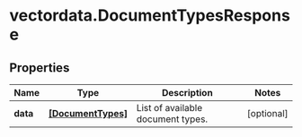 # vectordata.DocumentTypesResponse

## Properties

Name | Type | Description | Notes
------------ | ------------- | ------------- | -------------
**data** | [**[DocumentTypes]**](DocumentTypes.md) | List of available document types. | [optional] 


